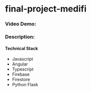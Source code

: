 # final-project-medifi

### Video Demo:  <URL HERE>
### Description:
  
#### Technical Stack
  * Javascript
  * Angular
  * Typescript
  * Firebase
  * Firestore
  * Python Flask
